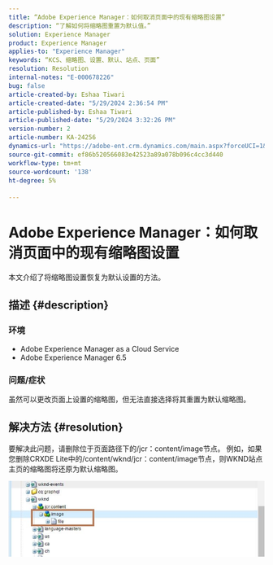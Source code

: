```yaml
---
title: “Adobe Experience Manager：如何取消页面中的现有缩略图设置”
description: “了解如何将缩略图重置为默认值。”
solution: Experience Manager
product: Experience Manager
applies-to: "Experience Manager"
keywords: “KCS、缩略图、设置、默认、站点、页面”
resolution: Resolution
internal-notes: "E-000678226"
bug: false
article-created-by: Eshaa Tiwari
article-created-date: "5/29/2024 2:36:54 PM"
article-published-by: Eshaa Tiwari
article-published-date: "5/29/2024 3:32:26 PM"
version-number: 2
article-number: KA-24256
dynamics-url: "https://adobe-ent.crm.dynamics.com/main.aspx?forceUCI=1&pagetype=entityrecord&etn=knowledgearticle&id=27b8bddf-c81d-ef11-840b-6045bd026dc7"
source-git-commit: ef86b520566083e42523a89a078b096c4cc3d440
workflow-type: tm+mt
source-wordcount: '138'
ht-degree: 5%

---
```


# Adobe Experience Manager：如何取消页面中的现有缩略图设置


本文介绍了将缩略图设置恢复为默认设置的方法。

## 描述 {#description}


### <b>环境</b>

- Adobe Experience Manager as a Cloud Service
- Adobe Experience Manager 6.5


### 问题/症状

虽然可以更改页面上设置的缩略图，但无法直接选择将其重置为默认缩略图。


## 解决方法 {#resolution}


要解决此问题，请删除位于页面路径下的/jcr：content/image节点。 例如，如果您删除CRXDE Lite中的/content/wknd/jcr：content/image节点，则WKND站点主页的缩略图将还原为默认缩略图。

![](assets/7ba6cb6c-0e14-ef11-9f89-6045bd06eea5.png)
